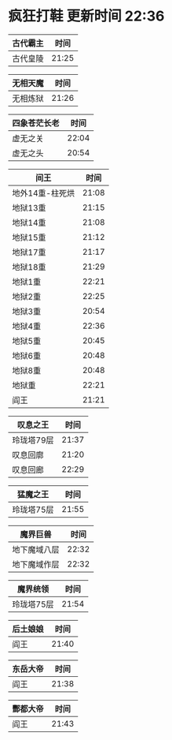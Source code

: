 # 疯狂打鞋 更新时间 22:36

| 古代霸主   | 时间    |
|--------|-------|
| 古代皇陵 | 21:25 |

| 无相天魔   | 时间    |
|--------|-------|
| 无相炼狱 | 21:26 |

| 四象苍茫长老   | 时间    |
|--------|-------|
| 虚无之关 | 22:04 |
| 虚无之头 | 20:54 |

| 间王   | 时间    |
|--------|-------|
| 地外14重-柱死烘 | 21:08 |
| 地狱13重 | 21:15 |
| 地狱14重 | 21:08 |
| 地狱15重 | 21:12 |
| 地狱17重 | 21:17 |
| 地狱18重 | 21:29 |
| 地狱1重 | 22:21 |
| 地狱2重 | 22:25 |
| 地狱3重 | 20:54 |
| 地狱4重 | 22:36 |
| 地狱5重 | 20:45 |
| 地狱6重 | 20:48 |
| 地狱8重 | 20:48 |
| 地狱重 | 22:21 |
| 阎王 | 21:21 |

| 叹息之王   | 时间    |
|--------|-------|
| 玲珑塔79层 | 21:37 |
| 叹息回廓 | 21:20 |
| 叹息回廊 | 22:29 |

| 猛魔之王   | 时间    |
|--------|-------|
| 玲珑塔75层 | 21:55 |

| 魔界巨兽   | 时间    |
|--------|-------|
| 地下魔域八层 | 22:32 |
| 地下魔域作层 | 22:32 |

| 魔界统领   | 时间    |
|--------|-------|
| 玲珑塔75层 | 21:54 |

| 后土娘娘   | 时间    |
|--------|-------|
| 阎王 | 21:40 |

| 东岳大帝   | 时间    |
|--------|-------|
| 阎王 | 21:38 |

| 酆都大帝   | 时间    |
|--------|-------|
| 阎王 | 21:43 |